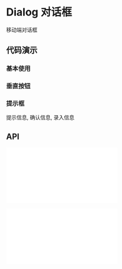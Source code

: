 # Dialog 对话框

移动端对话框

## 代码演示

### 基本使用

<code src="../../packages/wonder-ui/src/Dialog/demo/demo1.tsx"></code>

### 垂直按钮

<code src="../../packages/wonder-ui/src/Dialog/demo/demo2.tsx"></code>

### 提示框

提示信息, 确认信息, 录入信息

<code src="../../packages/wonder-ui/src/DialogAlert/demo/demo1.tsx"></code>

## API

<embed src="../../packages/wonder-ui/src/Dialog/index.md"></embed>

<embed src="../../packages/wonder-ui/src/DialogAlert/index.md"></embed>
